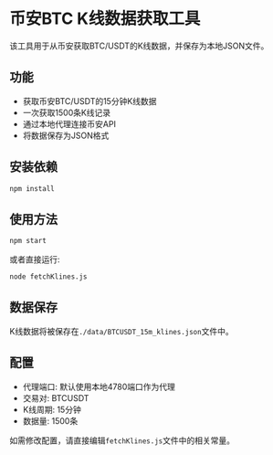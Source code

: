 # 币安BTC K线数据获取工具

该工具用于从币安获取BTC/USDT的K线数据，并保存为本地JSON文件。

## 功能

- 获取币安BTC/USDT的15分钟K线数据
- 一次获取1500条K线记录
- 通过本地代理连接币安API
- 将数据保存为JSON格式

## 安装依赖

```bash
npm install
```

## 使用方法

```bash
npm start
```

或者直接运行:

```bash
node fetchKlines.js
```

## 数据保存

K线数据将被保存在`./data/BTCUSDT_15m_klines.json`文件中。

## 配置

- 代理端口: 默认使用本地4780端口作为代理
- 交易对: BTCUSDT
- K线周期: 15分钟
- 数据量: 1500条

如需修改配置，请直接编辑`fetchKlines.js`文件中的相关常量。 